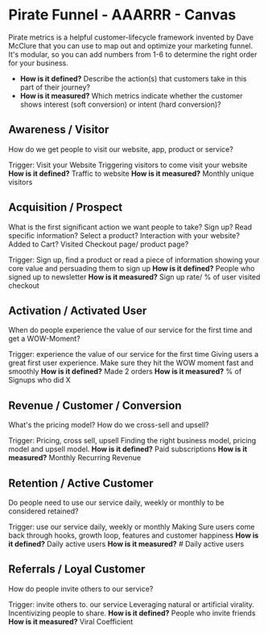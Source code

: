 # Pirate Funnel - AAARRR - Canvas

Pirate metrics is a helpful customer-lifecycle framework invented by Dave McClure that you can use to map out and optimize your marketing funnel. It's modular, so you can add numbers from 1-6 to determine the right order for your business.

- **How is it defined?**
  Describe the action(s) that customers take in this part of their journey?
- **How is it measured?**
  Which metrics indicate whether the customer shows interest (soft conversion) or intent (hard conversion)?

## Awareness / Visitor

How do we get people to visit our website, app, product or service?

Trigger: Visit your Website
Triggering visitors to come visit your website
**How is it defined?** Traffic to website
**How is it measured?** Monthly unique visitors

## Acquisition / Prospect

What is the first significant action we want people to take?
Sign up? Read specific information? Select a product? Interaction with your website? Added to Cart? Visited Checkout page/ product page?

Trigger: Sign up, find a product or read a piece of information
showing your core value and persuading them to sign up
**How is it defined?** People who signed up to newsletter
**How is it measured?** Sign up rate/ % of user visited checkout

## Activation / Activated User

When do people experience the value of our service for the first time and get a WOW-Moment?

Trigger: experience the value of our service for the first time
Giving users a great first user experience. Make sure they hit the WOW moment fast and smoothly
**How is it defined?** Made 2 orders
**How is it measured?** % of Signups who did X

## Revenue / Customer / Conversion

What's the pricing model?
How do we cross-sell and upsell?

Trigger: Pricing, cross sell, upsell
Finding the right business model, pricing model and upsell model.
**How is it defined?** Paid subscriptions
**How is it measured?** Monthly Recurring Revenue

## Retention / Active Customer

Do people need to use our service daily, weekly or monthly to be considered retained?

Trigger: use our service daily, weekly or monthly
Making Sure users come back through hooks, growth loop, features and customer happiness
**How is it defined?** Daily active users
**How is it measured?** # Daily active users

## Referrals / Loyal Customer

How do people invite others to our service?

Trigger: invite others to. our service
Leveraging natural or artificial virality. Incentivizing people to share.
**How is it defined?** People who invite friends
**How is it measured?** Viral Coefficient
